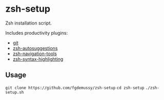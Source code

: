 # zsh-setup
Zsh installation script.

Includes productivity plugins:
- [git](https://github.com/ohmyzsh/ohmyzsh/tree/master/plugins/git)
- [zsh-autosuggestions](https://github.com/zsh-users/zsh-autosuggestions)
- [zsh-navigation-tools](https://github.com/psprint/zsh-navigation-tools)
- [zsh-syntax-highlighting](https://github.com/zsh-users/zsh-syntax-highlighting.git)

## Usage
`git clone https://github.com/fgdemussy/zsh-setup`
`cd zsh-setup`
`./zsh-setup.sh`
